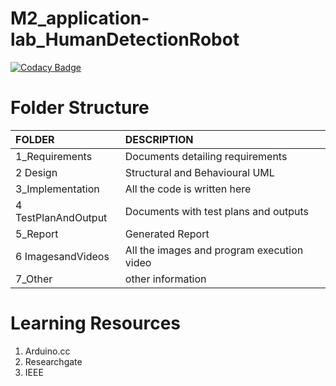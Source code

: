 # M2_application-lab_HumanDetectionRobot
[![Codacy Badge](https://app.codacy.com/project/badge/Grade/d9c82f5271ab4aecbe330850f8903cf6)](https://www.codacy.com/gh/Akshaykc7/M2_Embedded_HumanDetectionRobot/dashboard?utm_source=github.com&amp;utm_medium=referral&amp;utm_content=Akshaykc7/M2_Embedded_HumanDetectionRobot&amp;utm_campaign=Badge_Grade)
# Folder Structure
|FOLDER|DESCRIPTION|
|:-----|:----------|
|1_Requirements|Documents detailing requirements|
|2 Design|Structural and Behavioural UML|
|3_Implementation|All the code is written here|
|4 TestPlanAndOutput|Documents with test plans and outputs|
|5_Report|Generated Report|
|6 ImagesandVideos|All the images and program execution video|
|7_Other|other information|



# Learning Resources
1. Arduino.cc
2. Researchgate
3. IEEE
